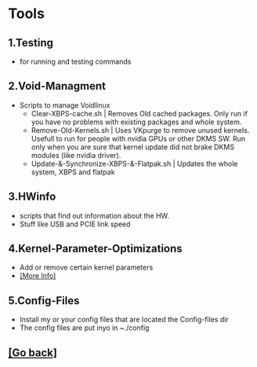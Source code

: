 # Tools
## 1.Testing
- for running and testing commands
## 2.Void-Managment
- Scripts to manage Voidlinux 
    - Clear-XBPS-cache.sh | Removes Old cached packages. Only run if you have no problems with existing packages and whole system.
    - Remove-Old-Kernels.sh | Uses VKpurge to remove unused kernels. Usefull to run for people with nvidia GPUs or other DKMS SW. Run only when you are sure that kernel update did not brake DKMS modules (like nvidia driver). 
    - Update-&-Synchronize-XBPS-&-Flatpak.sh | Updates the whole system, XBPS and flatpak
## 3.HWinfo
- scripts that find out information about the HW. 
- Stuff like USB and PCIE link speed
## 4.Kernel-Parameter-Optimizations
- Add or remove certain kernel parameters
- [[More Info]](https://github.com/squidnose/Voidlinux-Post-Install-TUI/blob/main/scripts/0.Tools/4.Kernel-Parameter-Optimizations/0.info.md)
## 5.Config-Files
- Install my or your config files that are located the Config-files dir
- The config files are put inyo in ~./config

## [[Go back]](https://github.com/squidnose/Voidlinux-Post-Install-TUI/blob/main/scripts/0.info.md)
